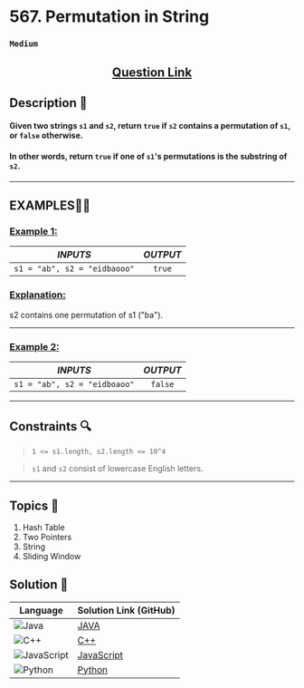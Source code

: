 # 567. Permutation in String

### `Medium`


<h2 align="center">
<a href="https://leetcode.com/problems/permutation-in-string/description/?envType=daily-question&envId=2024-10-05"><strong>Question Link</strong></a>
</h2>


## Description 📑

#### Given two strings `s1` and `s2`, return `true` if `s2` contains a permutation of `s1`, or `false` otherwise.

#### In other words, return `true` if one of `s1`'s permutations is the substring of `s2`.

---

## **EXAMPLES**💫✨ </br>

<h3>

<ins>**Example 1**:</ins> </br>


| _INPUTS_ | _OUTPUT_ |
| :-----------: | :-----------: |
| `s1 = "ab", s2 = "eidbaooo"` | `true` |

</h3>

<h3>
<ins>Explanation:</ins>
</h3>

s2 contains one permutation of s1 ("ba").

____
<h3>

<ins>**Example 2**:</ins> </br>

| _INPUTS_ | _OUTPUT_ |
| :-----------: | :-----------: |
| `s1 = "ab", s2 = "eidboaoo"` | `false` |

</h3>


___

## Constraints 🔍

> `1 <= s1.length, s2.length <= 10^4`</br>

> `s1` and `s2` consist of lowercase English letters. 

___

## Topics 📝

1. Hash Table
2. Two Pointers
3. String
4. Sliding Window


## Solution 📃

|  Language   |  Solution Link (GitHub) |
| ------------- | ------------- |
|  ![Java](https://img.shields.io/badge/java-%23ED8B00.svg?style=flat&logo=openjdk&logoColor=white)  | [JAVA](https://github.com/Purnima47/Leetcode-Solutions/blob/main/%F0%9F%9F%A1%20Medium/567%20-%20Permutation%20in%20String/_567PermutationinString.java) |
|  ![C++](https://img.shields.io/badge/c++-%2300599C.svg?style=plastic&logo=c%2B%2B&logoColor=white)  | [C++](https://github.com/Purnima47/Leetcode-Solutions/blob/main/%F0%9F%9F%A1%20Medium/567%20-%20Permutation%20in%20String/_567PermutationinString.cpp)  |
|  ![JavaScript](https://img.shields.io/badge/javascript-%23323330.svg?style=flat&logo=javascript&logoColor=%23F7DF1E)  | [JavaScript](https://github.com/Purnima47/Leetcode-Solutions/blob/main/%F0%9F%9F%A1%20Medium/567%20-%20Permutation%20in%20String/_567PermutationinString.js) |
|![Python](https://img.shields.io/badge/python-3670A0?style=plastic&logo=python&logoColor=ffdd54)| [Python](https://github.com/Purnima47/Leetcode-Solutions/blob/main/%F0%9F%9F%A1%20Medium/567%20-%20Permutation%20in%20String/_567PermutationinString.py) |

